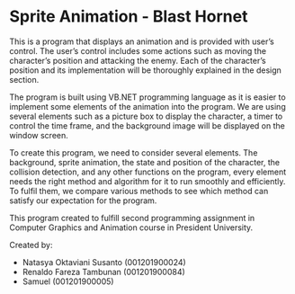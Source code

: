# Sprite Animation - Blast Hornet

This is a program that displays an animation and is provided with user’s control. The
user’s control includes some actions such as moving the character’s position and attacking the
enemy. Each of the character’s position and its implementation will be thoroughly explained in
the design section.

The program is built using VB.NET programming language as it is easier to implement
some elements of the animation into the program. We are using several elements such as a
picture box to display the character, a timer to control the time frame, and the background image
will be displayed on the window screen.

To create this program, we need to consider several elements. The background, sprite
animation, the state and position of the character, the collision detection, and any other
functions on the program, every element needs the right method and algorithm for it to run
smoothly and efficiently. To fulfil them, we compare various methods to see which method can
satisfy our expectation for the program. 

This program created to fulfill second programming assignment in Computer Graphics and Animation course in President University.

Created by:

* Natasya Oktaviani Susanto (001201900024)
* Renaldo Fareza Tambunan (001201900084)
* Samuel (001201900005)
